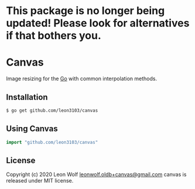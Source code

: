 # This package is no longer being updated! Please look for alternatives if that bothers you.

Canvas
======

Image resizing for the [Go](http://golang.org) with common interpolation methods.

Installation
------------

```bash
$ go get github.com/leon3103/canvas
```

Using Canvas
-----

```go
import "github.com/leon3103/canvas"
```

License
-------

Copyright (c) 2020 Leon Wolf <leonwolf.oldb+canvas@gmail.com>
canvas is released under MIT license.

